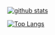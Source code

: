 [![github stats](https://github-readme-stats.vercel.app/api?username=Neyuriki&theme=radical&locale=pt-br)](https://github.com/anuraghazra/github-readme-stats)

[![Top Langs](https://github-readme-stats.vercel.app/api/top-langs/?username=Neyuriki&hide=ShaderLab,HLSL,JavaScript&locale=pt-br&theme=radical)](https://github.com/anuraghazra/github-readme-stats)
